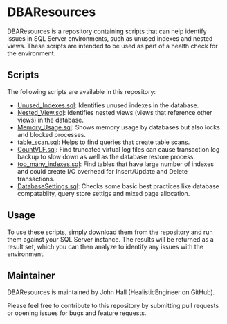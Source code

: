 # DBAResources

DBAResources is a repository containing scripts that can help identify issues in SQL Server environments, such as unused indexes and nested views. These scripts are intended to be used as part of a health check for the environment.

## Scripts

The following scripts are available in this repository:

- [Unused_Indexes.sql](https://github.com/HealisticEngineer/DBAResources/tree/main/Server%20Query/Unused_Indexes.sql): Identifies unused indexes in the database.
- [Nested_View.sql](https://github.com/HealisticEngineer/DBAResources/blob/main/Server%20Query/Nested_View.sql): Identifies nested views (views that reference other views) in the database.
- [Memory_Usage.sql](https://github.com/HealisticEngineer/DBAResources/blob/main/Server%20Query/Memory_Usage.sql): Shows memory usage by databases but also locks and blocked processes.
- [table_scan.sql](https://github.com/HealisticEngineer/DBAResources/blob/main/Server%20Query/table_scan.sql): Helps to find queries that create table scans.
- [CountVLF.sql](https://github.com/HealisticEngineer/DBAResources/blob/main/Server%20Query/CountVLF.sql): Find truncated virtual log files can cause transaction log backup to slow down as well as the database restore process.
- [too_many_indexes.sql](https://github.com/HealisticEngineer/DBAResources/blob/main/Server%20Query/too_many_indexes.sql): Find tables that have large number of indexes and could create I/O overhead for Insert/Update and Delete transactions.
- [DatabaseSettings.sql](https://github.com/HealisticEngineer/DBAResources/blob/main/Server%20Query/DatabaseSettings.sql): Checks some basic best practices like database compatablity, query store settigs and mixed page allocation.

## Usage

To use these scripts, simply download them from the repository and run them against your SQL Server instance. The results will be returned as a result set, which you can then analyze to identify any issues with the environment.

## Maintainer

DBAResources is maintained by John Hall (HealisticEngineer on GitHub).

Please feel free to contribute to this repository by submitting pull requests or opening issues for bugs and feature requests.
